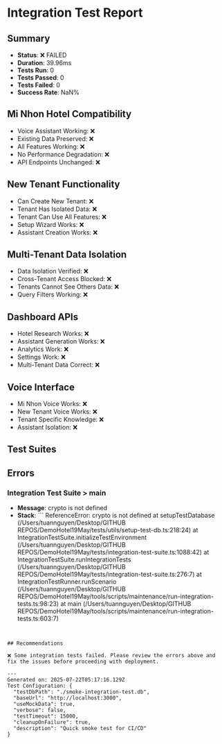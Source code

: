 # Integration Test Report

## Summary

- **Status**: ❌ FAILED
- **Duration**: 39.96ms
- **Tests Run**: 0
- **Tests Passed**: 0
- **Tests Failed**: 0
- **Success Rate**: NaN%

## Mi Nhon Hotel Compatibility

- Voice Assistant Working: ❌
- Existing Data Preserved: ❌
- All Features Working: ❌
- No Performance Degradation: ❌
- API Endpoints Unchanged: ❌

## New Tenant Functionality

- Can Create New Tenant: ❌
- Tenant Has Isolated Data: ❌
- Tenant Can Use All Features: ❌
- Setup Wizard Works: ❌
- Assistant Creation Works: ❌

## Multi-Tenant Data Isolation

- Data Isolation Verified: ❌
- Cross-Tenant Access Blocked: ❌
- Tenants Cannot See Others Data: ❌
- Query Filters Working: ❌

## Dashboard APIs

- Hotel Research Works: ❌
- Assistant Generation Works: ❌
- Analytics Work: ❌
- Settings Work: ❌
- Multi-Tenant Data Correct: ❌

## Voice Interface

- Mi Nhon Voice Works: ❌
- New Tenant Voice Works: ❌
- Tenant Specific Knowledge: ❌
- Assistant Isolation: ❌

## Test Suites

## Errors

### Integration Test Suite > main

- **Message**: crypto is not defined
- **Stack**: ``` ReferenceError: crypto is not defined at setupTestDatabase
  (/Users/tuannguyen/Desktop/GITHUB REPOS/DemoHotel19May/tests/utils/setup-test-db.ts:218:24) at
  IntegrationTestSuite.initializeTestEnvironment (/Users/tuannguyen/Desktop/GITHUB
  REPOS/DemoHotel19May/tests/integration-test-suite.ts:1088:42) at
  IntegrationTestSuite.runIntegrationTests (/Users/tuannguyen/Desktop/GITHUB
  REPOS/DemoHotel19May/tests/integration-test-suite.ts:276:7) at IntegrationTestRunner.runScenario
  (/Users/tuannguyen/Desktop/GITHUB
  REPOS/DemoHotel19May/tools/scripts/maintenance/run-integration-tests.ts:98:23) at main
  (/Users/tuannguyen/Desktop/GITHUB
  REPOS/DemoHotel19May/tools/scripts/maintenance/run-integration-tests.ts:603:7)

```


## Recommendations

❌ Some integration tests failed. Please review the errors above and fix the issues before proceeding with deployment.

---
Generated on: 2025-07-22T05:17:16.129Z
Test Configuration: {
  "testDbPath": "./smoke-integration-test.db",
  "baseUrl": "http://localhost:3000",
  "useMockData": true,
  "verbose": false,
  "testTimeout": 15000,
  "cleanupOnFailure": true,
  "description": "Quick smoke test for CI/CD"
}
```
